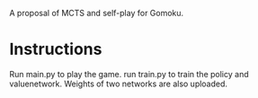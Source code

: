 A proposal of MCTS and self-play for Gomoku.

# Instructions
Run main.py to play the game. run train.py to train the policy and valuenetwork.  Weights of two networks are also uploaded. 
